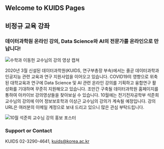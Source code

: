 ## Welcome to KUIDS Pages
## 비정규 교육 강좌
### 데이터과학원 온라인 강의, Data Science와 AI의 전문가를 온라인으로 만납니다!
![수학과 이동헌 교수님의 강의 영상 캡쳐](https://user-images.githubusercontent.com/91585914/135208665-1afe8226-3012-4b42-862c-5b89dc46d164.png)

2020년 3월 신설된 데이터과학원(KUIDS, 연구부총장 부속)에서는 줄곧 데이터과학과 인공지능 관련 교육과 연구 지원사업을 이어오고 있습니다. COVID19의 영향으로 위축된 대학교육과 연구에 Data Science 및 AI 관련 온라인 강의를 기획하고 융합연구 활성화를 기대하며 꾸준히 지원해오고 있습니다. 조만간 구축될 데이터과학원 홈페이지를 통하여 아카이브 강의영상들을 찾아보실 수 있습니다. 10월에는 전기전자공학부 석준희 교수님의 강의에 이어 정보보호학과 이상근 교수님의 강의가 계속될 예정입니다. 강의 URL은 여러분의 이메일 계정으로 보내 드리고 있으니 많은 관심 부탁드립니다.

![10월 석준희 교수님 강의 홍보 포스터](https://user-images.githubusercontent.com/91585914/135210407-bb2af718-c65d-4507-8921-f323992b2a6b.png)

### Support or Contact
KUIDS 02-3290-4641, kuids@korea.ac.kr
